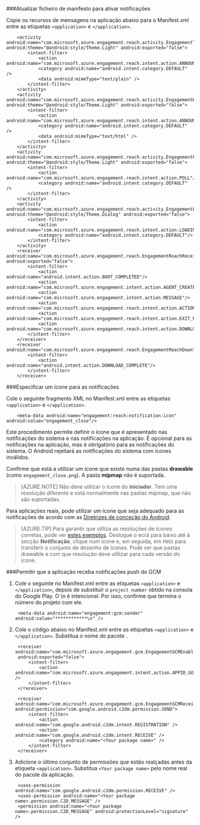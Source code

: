 
###Atualizar ficheiro de manifesto para ativar notificações

Copie os recursos de mensagens na aplicação abaixo para o Manifest.xml entre as etiquetas `<application>` e `</application>`.

        <activity android:name="com.microsoft.azure.engagement.reach.activity.EngagementTextAnnouncementActivity" android:theme="@android:style/Theme.Light" android:exported="false">
            <intent-filter>
                <action android:name="com.microsoft.azure.engagement.reach.intent.action.ANNOUNCEMENT"/>
                <category android:name="android.intent.category.DEFAULT" />
                <data android:mimeType="text/plain" />
            </intent-filter>
        </activity>
        <activity android:name="com.microsoft.azure.engagement.reach.activity.EngagementWebAnnouncementActivity" android:theme="@android:style/Theme.Light" android:exported="false">
            <intent-filter>
                <action android:name="com.microsoft.azure.engagement.reach.intent.action.ANNOUNCEMENT"/>
                <category android:name="android.intent.category.DEFAULT" />
                <data android:mimeType="text/html" />
            </intent-filter>
        </activity>
        <activity android:name="com.microsoft.azure.engagement.reach.activity.EngagementPollActivity" android:theme="@android:style/Theme.Light" android:exported="false">
            <intent-filter>
                <action android:name="com.microsoft.azure.engagement.reach.intent.action.POLL"/>
                <category android:name="android.intent.category.DEFAULT" />
            </intent-filter>
        </activity>
        <activity android:name="com.microsoft.azure.engagement.reach.activity.EngagementLoadingActivity" android:theme="@android:style/Theme.Dialog" android:exported="false">
            <intent-filter>
                <action android:name="com.microsoft.azure.engagement.reach.intent.action.LOADING"/>
                <category android:name="android.intent.category.DEFAULT"/>
            </intent-filter>
        </activity>
        <receiver android:name="com.microsoft.azure.engagement.reach.EngagementReachReceiver" android:exported="false">
            <intent-filter>
                <action android:name="android.intent.action.BOOT_COMPLETED"/>
                <action android:name="com.microsoft.azure.engagement.intent.action.AGENT_CREATED"/>
                <action android:name="com.microsoft.azure.engagement.intent.action.MESSAGE"/>
                <action android:name="com.microsoft.azure.engagement.reach.intent.action.ACTION_NOTIFICATION"/>
                <action android:name="com.microsoft.azure.engagement.reach.intent.action.EXIT_NOTIFICATION"/>
                <action android:name="com.microsoft.azure.engagement.reach.intent.action.DOWNLOAD_TIMEOUT"/>
            </intent-filter>
        </receiver>
        <receiver android:name="com.microsoft.azure.engagement.reach.EngagementReachDownloadReceiver">
            <intent-filter>
                <action android:name="android.intent.action.DOWNLOAD_COMPLETE"/>
            </intent-filter>
        </receiver>

###Especificar um ícone para as notificações

Cole o seguinte fragmento XML no Manifest.xml entre as etiquetas `<application>` e `</application>`.

        <meta-data android:name="engagement:reach:notification:icon" android:value="engagement_close"/>

Este procedimento permite definir o ícone que é apresentado nas notificações do sistema e nas notificações na aplicação. É opcional para as notificações na aplicação, mas é obrigatório para as notificações do sistema. O Android rejeitará as notificações do sistema com ícones inválidos.

Confirme que está a utilizar um ícone que existe numa das pastas **drawable** (como ``engagement_close.png``). A pasta **mipmap** não é suportada.

>[AZURE.NOTE] Não deve utilizar o ícone do **iniciador**. Tem uma resolução diferente e está normalmente nas pastas mipmap, que não são suportadas.

Para aplicações reais, pode utilizar um ícone que seja adequado para as notificações de acordo com as [Diretrizes de conceção do Android](http://developer.android.com/design/patterns/notifications.html).

>[AZURE.TIP] Para garantir que utiliza as resoluções de ícones corretas, pode ver [estes exemplos](https://www.google.com/design/icons).
Desloque o ecrã para baixo até à secção **Notificação**, clique num ícone e, em seguida, em `PNGS` para transferir o conjunto de desenho de ícones. Pode ver que pastas drawable e com que resolução deve utilizar para cada versão do ícone.

###Permitir que a aplicação receba notificações push do GCM

1. Cole o seguinte no Manifest.xml entre as etiquetas `<application>` e `</application>`, depois de substituir o `project number` obtido na consola do Google Play. O \n é intencional. Por isso, confirme que termina o número do projeto com ele.

        <meta-data android:name="engagement:gcm:sender" android:value="************\n" />

2. Cole o código abaixo no Manifest.xml entre as etiquetas `<application>` e `</application>`. Substitua o nome do pacote <Your package name>.

        <receiver android:name="com.microsoft.azure.engagement.gcm.EngagementGCMEnabler"
        android:exported="false">
            <intent-filter>
                <action android:name="com.microsoft.azure.engagement.intent.action.APPID_GOT" />
            </intent-filter>
        </receiver>

        <receiver android:name="com.microsoft.azure.engagement.gcm.EngagementGCMReceiver" android:permission="com.google.android.c2dm.permission.SEND">
            <intent-filter>
                <action android:name="com.google.android.c2dm.intent.REGISTRATION" />
                <action android:name="com.google.android.c2dm.intent.RECEIVE" />
                <category android:name="<Your package name>" />
            </intent-filter>
        </receiver>

3. Adicione o último conjunto de permissões que estão realçadas antes da etiqueta `<application>`. Substitua `<Your package name>` pelo nome real do pacote da aplicação.

        <uses-permission android:name="com.google.android.c2dm.permission.RECEIVE" />
        <uses-permission android:name="<Your package name>.permission.C2D_MESSAGE" />
        <permission android:name="<Your package name>.permission.C2D_MESSAGE" android:protectionLevel="signature" />






<!--HONumber=Sep16_HO3-->


